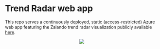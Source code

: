 # Trend Radar web app

This repo serves a continuously deployed, static (access-restricted) Azure web app featuring the Zalando trend radar visualization publicly available [here](https://github.com/zalando/tech-radar).

<p align="center">
  <img src="https://github.com/cm230/trend-radar/blob/master/Trend Radar.png"/>
</p>
